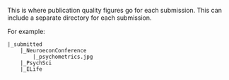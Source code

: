 This is where publication quality figures go for each submission. This can include a separate directory for each submission.

For example:

```
|_submitted
    |_NeuroeconConference
        |_psychometrics.jpg
    |_PsychSci
    |_ELife
```
